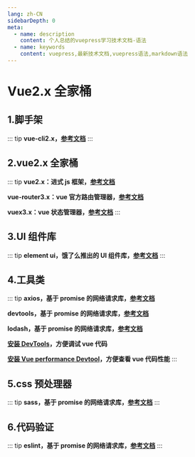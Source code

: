 ```yaml
---
lang: zh-CN
sidebarDepth: 0
meta:
  - name: description
    content: 个人总结的vuepress学习技术文档-语法
  - name: keywords
    content: vuepress,最新技术文档,vuepress语法,markdown语法
---
```


# Vue2.x 全家桶

## 1.脚手架

::: tip
**vue-cli2.x，[参考文档](https://cn.vuejs.org/)**
:::

## 2.vue2.x 全家桶

::: tip
**vue2.x：进式 js 框架，[参考文档](https://cn.vuejs.org/)**

**vue-router3.x：vue 官方路由管理器，[参考文档](https://router.vuejs.org/zh/)**

**vuex3.x：vue 状态管理器，[参考文档](https://vuex.vuejs.org/zh/)**
:::

## 3.UI 组件库

::: tip
**element ui，饿了么推出的 UI 组件库，[参考文档](https://element.eleme.cn/#/zh-CN)**
:::

## 4.工具类

::: tip
**axios，基于 promise 的网络请求库，[参考文档](http://www.axios-js.com/zh-cn/docs/)**

**devtools，基于 promise 的网络请求库，[参考文档](http://www.axios-js.com/zh-cn/docs/)**

**lodash，基于 promise 的网络请求库，[参考文档](http://www.axios-js.com/zh-cn/docs/)**

**[安装 DevTools](https://github.com/vuejs/devtools)，方便调试 vue 代码**

**[安装 Vue performance Devtool](https://github.com/vuejs/devtools)，方便查看 vue 代码性能**
:::

## 5.css 预处理器

::: tip
**sass，基于 promise 的网络请求库，[参考文档](http://www.axios-js.com/zh-cn/docs/)**
:::

## 6.代码验证

::: tip
**eslint，基于 promise 的网络请求库，[参考文档](http://www.axios-js.com/zh-cn/docs/)**
:::
